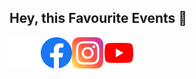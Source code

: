 ## Hey, this Favourite Events 👋

<a href="https://www.favourite.events">
  <img align="left" src="https://raw.githubusercontent.com/FavouriteEvents/.github/main/profile/images/logo.svg" alt="icon | Favourite" width="50px"/>
</a>
<a href="https://www.favourite.events/facebook">
  <img align="left" src="https://raw.githubusercontent.com/FavouriteEvents/.github/main/profile/images/facebook.svg" alt="icon | Facebook" width="50px"/>
</a>
<a href="https://www.favourite.events/instagram">
  <img align="left" src="https://raw.githubusercontent.com/FavouriteEvents/.github/main/profile/images/instagram.svg" alt="icon | Instagram" width="50px"/>
</a>
<a href="https://www.favourite.events/youtube">
  <img align="left" src="https://raw.githubusercontent.com/FavouriteEvents/.github/main/profile/images/youtube.svg" alt="icon | YouTube" width="50px"/>
</a>
